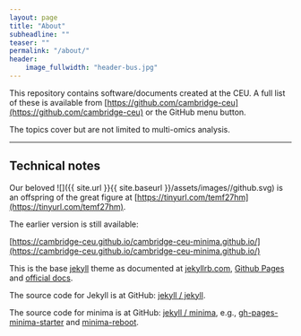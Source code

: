 ```yaml
---
layout: page
title: "About"
subheadline: ""
teaser: ""
permalink: "/about/"
header:
    image_fullwidth: "header-bus.jpg"
---
```


This repository contains software/documents created at the CEU. A full list of these is available from [https://github.com/cambridge-ceu](https://github.com/cambridge-ceu) or the GitHub menu button.

The topics cover but are not limited to multi-omics analysis.

---

## Technical notes

Our beloved ![]({{ site.url }}{{ site.baseurl }}/assets/images//github.svg) is an offspring of the great figure at [https://tinyurl.com/temf27hm](https://tinyurl.com/temf27hm).

The earlier version is still available:

[https://cambridge-ceu.github.io/cambridge-ceu-minima.github.io/](https://cambridge-ceu.github.io/cambridge-ceu-minima.github.io/)

This is the base [jekyll][jekyll-organization] theme as documented at [jekyllrb.com][jk], [Github Pages][gh-site] and [official docs][gh].

The source code for Jekyll is at GitHub: [jekyll / jekyll](https://github.com/jekyll/jekyll).

The source code for minima is at GitHub: [jekyll / minima][minima], e.g., [gh-pages-minima-starter](https://github.com/jsanz/gh-pages-minima-starter) and [minima-reboot](https://github.com/aterenin/minima-reboot/).

[gh]: https://help.github.com/en/github/working-with-github-pages
[gh-site]: https://pages.github.com
[jekyll-organization]: https://github.com/jekyll
[jk]: https://jekyllrb.com/
[minima]: https://github.com/jekyll/minima/tree/2.5-stable
